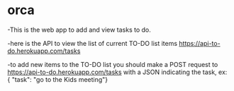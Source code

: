 # orca
-This is the web app to add and view tasks to do.

-here is the API to view the  list of current TO-DO list items https://api-to-do.herokuapp.com/tasks

-to add  new items to the TO-DO list you should make a POST request to https://api-to-do.herokuapp.com/tasks 
with a JSON indicating the task, ex: { "task": "go to the Kids meeting"}

